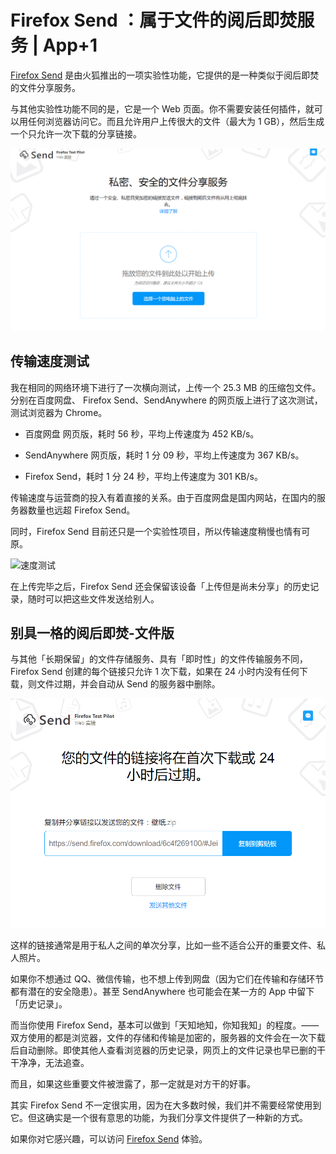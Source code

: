 # Firefox Send ：属于文件的阅后即焚服务 | App+1

[Firefox Send](https://send.firefox.com) 是由火狐推出的一项实验性功能，它提供的是一种类似于阅后即焚的文件分享服务。

与其他实验性功能不同的是，它是一个 Web 页面。你不需要安装任何插件，就可以用任何浏览器访问它。而且允许用户上传很大的文件（最大为 1 GB），然后生成一个只允许一次下载的分享链接。

![Firefox 的文件阅后即焚服务](Firefox的文件阅后即焚服务.png)

## 传输速度测试

我在相同的网络环境下进行了一次横向测试，上传一个 25.3 MB 的压缩包文件。分别在百度网盘、 Firefox Send、SendAnywhere 的网页版上进行了这次测试，测试浏览器为 Chrome。

- 百度网盘 网页版，耗时 56 秒，平均上传速度为  452 KB/s。

- SendAnywhere 网页版，耗时 1 分 09 秒，平均上传速度为 367 KB/s。

- Firefox Send，耗时 1 分 24 秒，平均上传速度为  301 KB/s。


传输速度与运营商的投入有着直接的关系。由于百度网盘是国内网站，在国内的服务器数量也远超 Firefox Send。

同时，Firefox Send 目前还只是一个实验性项目，所以传输速度稍慢也情有可原。

![速度测试](https://ooo.0o0.ooo/2017/08/17/599472ae6bfc8.png)

在上传完毕之后，Firefox Send 还会保留该设备「上传但是尚未分享」的历史记录，随时可以把这些文件发送给别人。

## 别具一格的阅后即焚-文件版

与其他「长期保留」的文件存储服务、具有「即时性」的文件传输服务不同，Firefox Send 创建的每个链接只允许 1 次下载，如果在 24 小时内没有任何下载，则文件过期，并会自动从 Send 的服务器中删除。

![上传链接](上传链接.png)

这样的链接通常是用于私人之间的单次分享，比如一些不适合公开的重要文件、私人照片。

如果你不想通过 QQ、微信传输，也不想上传到网盘（因为它们在传输和存储环节都有潜在的安全隐患）。甚至 SendAnywhere 也可能会在某一方的 App 中留下「历史记录」。

而当你使用 Firefox Send，基本可以做到「天知地知，你知我知」的程度。——双方使用的都是浏览器，文件的存储和传输是加密的，服务器的文件会在一次下载后自动删除。即使其他人查看浏览器的历史记录，网页上的文件记录也早已删的干干净净，无法追查。

而且，如果这些重要文件被泄露了，那一定就是对方干的好事。



其实 Firefox Send 不一定很实用，因为在大多数时候，我们并不需要经常使用到它。但这确实是一个很有意思的功能，为我们分享文件提供了一种新的方式。

如果你对它感兴趣，可以访问 [Firefox Send](https://send.firefox.com) 体验。
